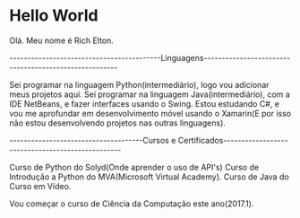 # Hello World
Olá. Meu nome é Rich Elton.

------------------------------------------Linguagens------------------------------------------------------

Sei programar na linguagem Python(intermediário), logo vou adicionar meus projetos aqui.
Sei programar na linguagem Java(intermediário), com a IDE NetBeans, e fazer interfaces usando o Swing.
Estou estudando C#, e vou me aprofundar em desenvolvimento móvel usando o Xamarin(E por isso não estou desenvolvendo projetos nas outras linguagens).

-------------------------------------Cursos e Certificados-------------------------------------------------

Curso de Python do Solyd(Onde aprender o uso de API's)
Curso de Introdução a Python do MVA(Microsoft Virtual Academy).
Curso de Java do Curso em Vídeo.

Vou começar o curso de Ciência da Computação este ano(2017.1).
